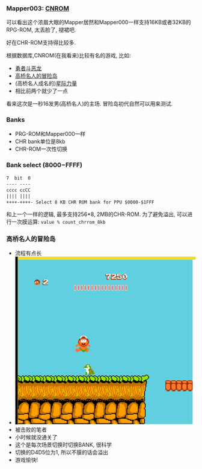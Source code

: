 ### Mapper003: [CNROM](https://wiki.nesdev.com/w/index.php/UxROM)

可以看出这个浓眉大眼的Mapper居然和Mapper000一样支持16KB或者32KB的RPG-ROM, 太丢脸了, 褪裙吧.

好在CHR-ROM支持得比较多.

根据数据库,CNROM(在我看来)比较有名的游戏, 比如:
 - [勇者斗恶龙](http://bootgod.dyndns.org:7777/profile.php?id=1509)
 - [高桥名人的冒险岛](http://bootgod.dyndns.org:7777/profile.php?id=59)
 - (高桥名人成名的)[星际力量](http://bootgod.dyndns.org:7777/profile.php?id=344)
 - 相比前两个就少了一点

看来这次是一秒16发男(高桥名人)的主场. 冒险岛初代自然可以用来测试.

### Banks
 - PRG-ROM和Mapper000一样
 - CHR bank单位是8kb
 - CHR-ROM一次性切换

### Bank select ($8000-$FFFF)
```
7  bit  0
---- ----
cccc ccCC
|||| ||||
++++-++++- Select 8 KB CHR ROM bank for PPU $0000-$1FFF
```
和上一个一样的逻辑, 最多支持256*8, 2MB的CHR-ROM. 为了避免溢出, 可以进行一次膜运算: ```value % count_chrrom_8kb```

### 高桥名人的冒险岛
 - 流程有点长
 - ![island](./island.png)
 - 被击败的笔者
 - 小时候就没通关了
 - 这个是每次场景切换时切换BANK, 很科学
 - 切换的D4D5位为1, 所以不膜的话会溢出
 - 游戏愉快!